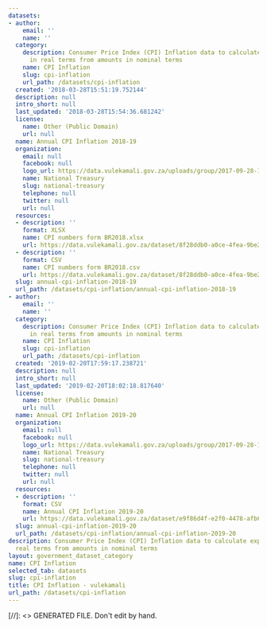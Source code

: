```yaml
---
datasets:
- author:
    email: ''
    name: ''
  category:
    description: Consumer Price Index (CPI) Inflation data to calculate expenditure
      in real terms from amounts in nominal terms
    name: CPI Inflation
    slug: cpi-inflation
    url_path: /datasets/cpi-inflation
  created: '2018-03-28T15:51:19.752144'
  description: null
  intro_short: null
  last_updated: '2018-03-28T15:54:36.681242'
  license:
    name: Other (Public Domain)
    url: null
  name: Annual CPI Inflation 2018-19
  organization:
    email: null
    facebook: null
    logo_url: https://data.vulekamali.gov.za/uploads/group/2017-09-28-151852.487803treasury-logo.jpg
    name: National Treasury
    slug: national-treasury
    telephone: null
    twitter: null
    url: null
  resources:
  - description: ''
    format: XLSX
    name: CPI numbers form BR2018.xlsx
    url: https://data.vulekamali.gov.za/dataset/8f28ddb0-a0ce-4fea-9be2-34f890ed9f62/resource/d1f96183-83e5-4ff1-87f5-c58e279b6f63/download/cpi-numbers-form-br2018.xlsx
  - description: ''
    format: CSV
    name: CPI numbers form BR2018.csv
    url: https://data.vulekamali.gov.za/dataset/8f28ddb0-a0ce-4fea-9be2-34f890ed9f62/resource/5b315ff0-55e9-4ba8-b88c-2d70093bfe9d/download/cpi-numbers-form-br2018.csv
  slug: annual-cpi-inflation-2018-19
  url_path: /datasets/cpi-inflation/annual-cpi-inflation-2018-19
- author:
    email: ''
    name: ''
  category:
    description: Consumer Price Index (CPI) Inflation data to calculate expenditure
      in real terms from amounts in nominal terms
    name: CPI Inflation
    slug: cpi-inflation
    url_path: /datasets/cpi-inflation
  created: '2019-02-20T17:59:17.238721'
  description: null
  intro_short: null
  last_updated: '2019-02-20T18:02:18.817640'
  license:
    name: Other (Public Domain)
    url: null
  name: Annual CPI Inflation 2019-20
  organization:
    email: null
    facebook: null
    logo_url: https://data.vulekamali.gov.za/uploads/group/2017-09-28-151852.487803treasury-logo.jpg
    name: National Treasury
    slug: national-treasury
    telephone: null
    twitter: null
    url: null
  resources:
  - description: ''
    format: CSV
    name: Annual CPI Inflation 2019-20
    url: https://data.vulekamali.gov.za/dataset/e9f86d4f-e2f0-4478-afb6-73e6d7360804/resource/0c173948-9674-4ca9-aec6-f144bde5cc1e/download/cpi-2019-updating-2018.csv
  slug: annual-cpi-inflation-2019-20
  url_path: /datasets/cpi-inflation/annual-cpi-inflation-2019-20
description: Consumer Price Index (CPI) Inflation data to calculate expenditure in
  real terms from amounts in nominal terms
layout: government_dataset_category
name: CPI Inflation
selected_tab: datasets
slug: cpi-inflation
title: CPI Inflation - vulekamali
url_path: /datasets/cpi-inflation
---
```

[//]: <> GENERATED FILE. Don't edit by hand.
